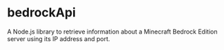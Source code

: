 # bedrockApi
A Node.js library to retrieve information about a Minecraft Bedrock Edition server using its IP address and port.
